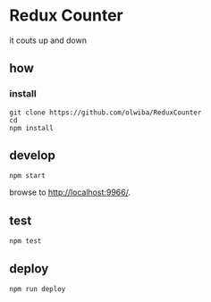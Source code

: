 
# Redux Counter

it couts up and down

## how

### install

```
git clone https://github.com/olwiba/ReduxCounter
cd 
npm install
```

## develop

```
npm start
```

browse to <http://localhost:9966/>.

## test

```
npm test
```

## deploy

```
npm run deploy
```
